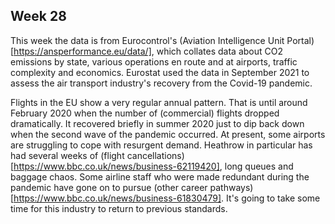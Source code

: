 ## Week 28

This week the data is from Eurocontrol's (Aviation Intelligence Unit Portal)[https://ansperformance.eu/data/], which collates data about CO2 emissions by state, various operations en route and at airports, traffic complexity and economics. Eurostat used the data in September 2021 to assess the air transport industry's recovery from the Covid-19 pandemic.

Flights in the EU show a very regular annual pattern. That is until around February 2020 when the number of (commercial) flights dropped dramatically. It recovered briefly in summer 2020 just to dip back down when the second wave of the pandemic occurred. At present, some airports are struggling to cope with resurgent demand. Heathrow in particular has had several weeks of (flight cancellations)[https://www.bbc.co.uk/news/business-62119420], long queues and baggage chaos. Some airline staff who were made redundant during the pandemic have gone on to pursue (other career pathways)[https://www.bbc.co.uk/news/business-61830479]. It's going to take some time for this industry to return to previous standards.

